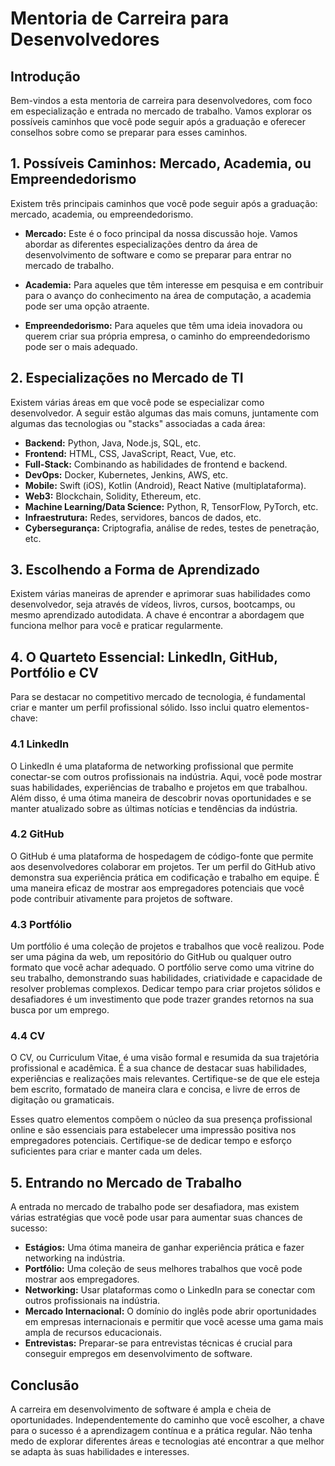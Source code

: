# Mentoria de Carreira para Desenvolvedores

## Introdução

Bem-vindos a esta mentoria de carreira para desenvolvedores, com foco em especialização e entrada no mercado de trabalho. Vamos explorar os possíveis caminhos que você pode seguir após a graduação e oferecer conselhos sobre como se preparar para esses caminhos.

## 1. Possíveis Caminhos: Mercado, Academia, ou Empreendedorismo

Existem três principais caminhos que você pode seguir após a graduação: mercado, academia, ou empreendedorismo.

- **Mercado:** Este é o foco principal da nossa discussão hoje. Vamos abordar as diferentes especializações dentro da área de desenvolvimento de software e como se preparar para entrar no mercado de trabalho.

- **Academia:** Para aqueles que têm interesse em pesquisa e em contribuir para o avanço do conhecimento na área de computação, a academia pode ser uma opção atraente.

- **Empreendedorismo:** Para aqueles que têm uma ideia inovadora ou querem criar sua própria empresa, o caminho do empreendedorismo pode ser o mais adequado.

## 2. Especializações no Mercado de TI

Existem várias áreas em que você pode se especializar como desenvolvedor. A seguir estão algumas das mais comuns, juntamente com algumas das tecnologias ou "stacks" associadas a cada área:

- **Backend:** Python, Java, Node.js, SQL, etc.
- **Frontend:** HTML, CSS, JavaScript, React, Vue, etc.
- **Full-Stack:** Combinando as habilidades de frontend e backend.
- **DevOps:** Docker, Kubernetes, Jenkins, AWS, etc.
- **Mobile:** Swift (iOS), Kotlin (Android), React Native (multiplataforma).
- **Web3:** Blockchain, Solidity, Ethereum, etc.
- **Machine Learning/Data Science:** Python, R, TensorFlow, PyTorch, etc.
- **Infraestrutura:** Redes, servidores, bancos de dados, etc.
- **Cybersegurança:** Criptografia, análise de redes, testes de penetração, etc.

## 3. Escolhendo a Forma de Aprendizado

Existem várias maneiras de aprender e aprimorar suas habilidades como desenvolvedor, seja através de vídeos, livros, cursos, bootcamps, ou mesmo aprendizado autodidata. A chave é encontrar a abordagem que funciona melhor para você e praticar regularmente.

## 4. O Quarteto Essencial: LinkedIn, GitHub, Portfólio e CV

Para se destacar no competitivo mercado de tecnologia, é fundamental criar e manter um perfil profissional sólido. Isso inclui quatro elementos-chave:

### 4.1 LinkedIn

O LinkedIn é uma plataforma de networking profissional que permite conectar-se com outros profissionais na indústria. Aqui, você pode mostrar suas habilidades, experiências de trabalho e projetos em que trabalhou. Além disso, é uma ótima maneira de descobrir novas oportunidades e se manter atualizado sobre as últimas notícias e tendências da indústria.

### 4.2 GitHub

O GitHub é uma plataforma de hospedagem de código-fonte que permite aos desenvolvedores colaborar em projetos. Ter um perfil do GitHub ativo demonstra sua experiência prática em codificação e trabalho em equipe. É uma maneira eficaz de mostrar aos empregadores potenciais que você pode contribuir ativamente para projetos de software.

### 4.3 Portfólio

Um portfólio é uma coleção de projetos e trabalhos que você realizou. Pode ser uma página da web, um repositório do GitHub ou qualquer outro formato que você achar adequado. O portfólio serve como uma vitrine do seu trabalho, demonstrando suas habilidades, criatividade e capacidade de resolver problemas complexos. Dedicar tempo para criar projetos sólidos e desafiadores é um investimento que pode trazer grandes retornos na sua busca por um emprego.

### 4.4 CV

O CV, ou Curriculum Vitae, é uma visão formal e resumida da sua trajetória profissional e acadêmica. É a sua chance de destacar suas habilidades, experiências e realizações mais relevantes. Certifique-se de que ele esteja bem escrito, formatado de maneira clara e concisa, e livre de erros de digitação ou gramaticais.

Esses quatro elementos compõem o núcleo da sua presença profissional online e são essenciais para estabelecer uma impressão positiva nos empregadores potenciais. Certifique-se de dedicar tempo e esforço suficientes para criar e manter cada um deles.

## 5. Entrando no Mercado de Trabalho

A entrada no mercado de trabalho pode ser desafiadora, mas existem várias estratégias que você pode usar para aumentar suas chances de sucesso:

- **Estágios:** Uma ótima maneira de ganhar experiência prática e fazer networking na indústria.
- **Portfólio:** Uma coleção de seus melhores trabalhos que você pode mostrar aos empregadores.
- **Networking:** Usar plataformas como o LinkedIn para se conectar com outros profissionais na indústria.
- **Mercado Internacional:** O domínio do inglês pode abrir oportunidades em empresas internacionais e permitir que você acesse uma gama mais ampla de recursos educacionais.
- **Entrevistas:** Preparar-se para entrevistas técnicas é crucial para conseguir empregos em desenvolvimento de software.

## Conclusão

A carreira em desenvolvimento de software é ampla e cheia de oportunidades. Independentemente do caminho que você escolher, a chave para o sucesso é a aprendizagem contínua e a prática regular. Não tenha medo de explorar diferentes áreas e tecnologias até encontrar a que melhor se adapta às suas habilidades e interesses.
